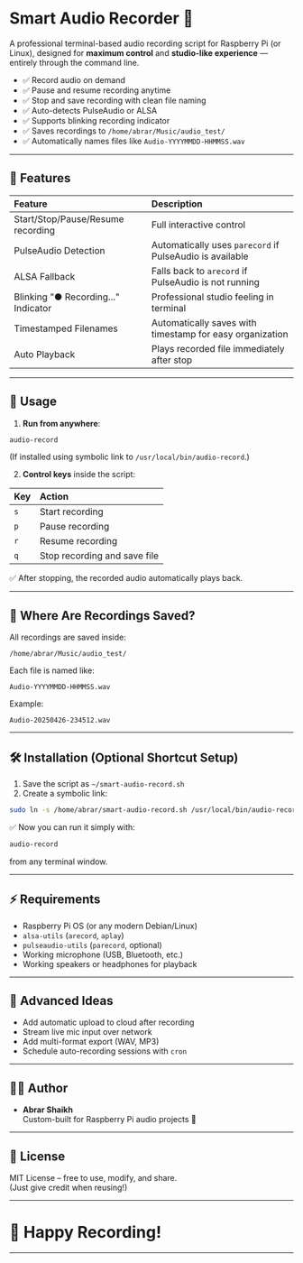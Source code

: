 # Smart Audio Recorder 🎤

A professional terminal-based audio recording script for Raspberry Pi (or Linux), designed for **maximum control** and **studio-like experience** — entirely through the command line.

- ✅ Record audio on demand
- ✅ Pause and resume recording anytime
- ✅ Stop and save recording with clean file naming
- ✅ Auto-detects PulseAudio or ALSA
- ✅ Supports blinking recording indicator
- ✅ Saves recordings to `/home/abrar/Music/audio_test/`
- ✅ Automatically names files like `Audio-YYYYMMDD-HHMMSS.wav`

---

## 🚀 Features

| Feature | Description |
|:---|:---|
| Start/Stop/Pause/Resume recording | Full interactive control |
| PulseAudio Detection | Automatically uses `parecord` if PulseAudio is available |
| ALSA Fallback | Falls back to `arecord` if PulseAudio is not running |
| Blinking "● Recording..." Indicator | Professional studio feeling in terminal |
| Timestamped Filenames | Automatically saves with timestamp for easy organization |
| Auto Playback | Plays recorded file immediately after stop |

---

## 🎯 Usage

1. **Run from anywhere**:
   
```bash
audio-record
```

(If installed using symbolic link to `/usr/local/bin/audio-record`.)

2. **Control keys** inside the script:

| Key | Action |
|:---|:---|
| `s` | Start recording |
| `p` | Pause recording |
| `r` | Resume recording |
| `q` | Stop recording and save file |

✅ After stopping, the recorded audio automatically plays back.

---

## 📂 Where Are Recordings Saved?

All recordings are saved inside:

```
/home/abrar/Music/audio_test/
```

Each file is named like:

```
Audio-YYYYMMDD-HHMMSS.wav
```

Example:

```
Audio-20250426-234512.wav
```

---

## 🛠 Installation (Optional Shortcut Setup)

1. Save the script as `~/smart-audio-record.sh`
2. Create a symbolic link:

```bash
sudo ln -s /home/abrar/smart-audio-record.sh /usr/local/bin/audio-record
```

✅ Now you can run it simply with:

```bash
audio-record
```
from any terminal window.

---

## ⚡ Requirements

- Raspberry Pi OS (or any modern Debian/Linux)
- `alsa-utils` (`arecord`, `aplay`)
- `pulseaudio-utils` (`parecord`, optional)
- Working microphone (USB, Bluetooth, etc.)
- Working speakers or headphones for playback

---

## 🧠 Advanced Ideas

- Add automatic upload to cloud after recording
- Stream live mic input over network
- Add multi-format export (WAV, MP3)
- Schedule auto-recording sessions with `cron`

---

## 👨‍💻 Author

- **Abrar Shaikh**  
  Custom-built for Raspberry Pi audio projects 🚀

---

## 📜 License

MIT License – free to use, modify, and share.  
(Just give credit when reusing!)

---

# 🎉 Happy Recording!

---